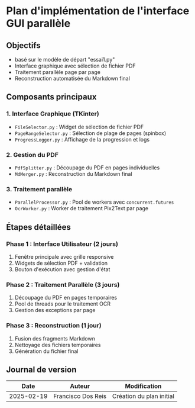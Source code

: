 # Plan d'implémentation de l'interface GUI parallèle

## Objectifs
- basé sur le modèle de départ "essai1.py"
- Interface graphique avec sélection de fichier PDF
- Traitement parallèle page par page
- Reconstruction automatisée du Markdown final

## Composants principaux

### 1. Interface Graphique (TKinter)
- `FileSelector.py` : Widget de sélection de fichier PDF
- `PageRangeSelector.py` : Sélection de plage de pages (spinbox)
- `ProgressLogger.py` : Affichage de la progression et logs

### 2. Gestion du PDF
- `PdfSplitter.py` : Découpage du PDF en pages individuelles
- `MdMerger.py` : Reconstruction du Markdown final

### 3. Traitement parallèle
- `ParallelProcessor.py` : Pool de workers avec `concurrent.futures`
- `OcrWorker.py` : Worker de traitement Pix2Text par page

## Étapes détaillées

### Phase 1 : Interface Utilisateur (2 jours)
1. Fenêtre principale avec grille responsive
2. Widgets de sélection PDF + validation
3. Bouton d'exécution avec gestion d'état

### Phase 2 : Traitement Parallèle (3 jours)
1. Découpage du PDF en pages temporaires
2. Pool de threads pour le traitement OCR
3. Gestion des exceptions par page

### Phase 3 : Reconstruction (1 jour)
1. Fusion des fragments Markdown
2. Nettoyage des fichiers temporaires
3. Génération du fichier final

## Journal de version
| Date       | Auteur              | Modification          |
|------------|---------------------|-----------------------|
| 2025-02-19 | Francisco Dos Reis | Création du plan initial |
